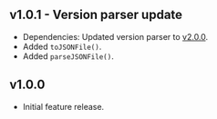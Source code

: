 ## v1.0.1 - Version parser update
- Dependencies: Updated version parser to [v2.0.0](https://github.com/Mistralys/version-parser/releases/tag/2.0.0).
- Added `toJSONFile()`.
- Added `parseJSONFile()`.

## v1.0.0
- Initial feature release.
